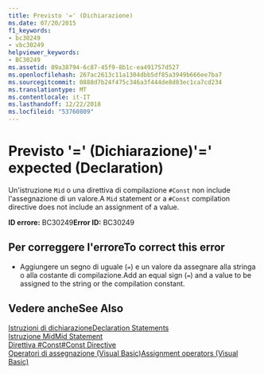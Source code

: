 ```yaml
---
title: Previsto '=' (Dichiarazione)
ms.date: 07/20/2015
f1_keywords:
- bc30249
- vbc30249
helpviewer_keywords:
- BC30249
ms.assetid: 09a38794-6c87-45f9-8b1c-ea491757d527
ms.openlocfilehash: 267ac2613c11a1304dbb5df85a3949b666ee7ba7
ms.sourcegitcommit: 0888d7b24f475c346a3f444de8d83ec1ca7cd234
ms.translationtype: MT
ms.contentlocale: it-IT
ms.lasthandoff: 12/22/2018
ms.locfileid: "53760809"
---
```

# <a name="-expected-declaration"></a><span data-ttu-id="7b39f-102">Previsto '=' (Dichiarazione)</span><span class="sxs-lookup"><span data-stu-id="7b39f-102">'=' expected (Declaration)</span></span>
<span data-ttu-id="7b39f-103">Un'istruzione `Mid` o una direttiva di compilazione `#Const` non include l'assegnazione di un valore.</span><span class="sxs-lookup"><span data-stu-id="7b39f-103">A `Mid` statement or a `#Const` compilation directive does not include an assignment of a value.</span></span>  
  
 <span data-ttu-id="7b39f-104">**ID errore:** BC30249</span><span class="sxs-lookup"><span data-stu-id="7b39f-104">**Error ID:** BC30249</span></span>  
  
## <a name="to-correct-this-error"></a><span data-ttu-id="7b39f-105">Per correggere l'errore</span><span class="sxs-lookup"><span data-stu-id="7b39f-105">To correct this error</span></span>  
  
-   <span data-ttu-id="7b39f-106">Aggiungere un segno di uguale (`=`) e un valore da assegnare alla stringa o alla costante di compilazione.</span><span class="sxs-lookup"><span data-stu-id="7b39f-106">Add an equal sign (`=`) and a value to be assigned to the string or the compilation constant.</span></span>  
  
## <a name="see-also"></a><span data-ttu-id="7b39f-107">Vedere anche</span><span class="sxs-lookup"><span data-stu-id="7b39f-107">See Also</span></span>  
 [<span data-ttu-id="7b39f-108">Istruzioni di dichiarazione</span><span class="sxs-lookup"><span data-stu-id="7b39f-108">Declaration Statements</span></span>](~/docs/visual-basic/programming-guide/language-features/statements.md#declaration-statements)  
 [<span data-ttu-id="7b39f-109">Istruzione Mid</span><span class="sxs-lookup"><span data-stu-id="7b39f-109">Mid Statement</span></span>](../../visual-basic/language-reference/statements/mid-statement.md)  
 [<span data-ttu-id="7b39f-110">Direttiva #Const</span><span class="sxs-lookup"><span data-stu-id="7b39f-110">#Const Directive</span></span>](../../visual-basic/language-reference/directives/const-directive.md)  
 [<span data-ttu-id="7b39f-111">Operatori di assegnazione (Visual Basic)</span><span class="sxs-lookup"><span data-stu-id="7b39f-111">Assignment operators (Visual Basic)</span></span>](~/docs/visual-basic/language-reference/operators/assignment-operators.md)
